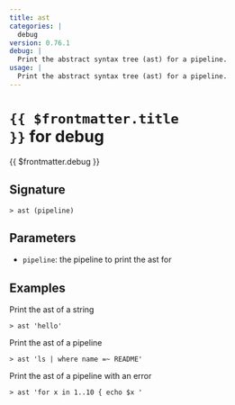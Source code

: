 ```yaml
---
title: ast
categories: |
  debug
version: 0.76.1
debug: |
  Print the abstract syntax tree (ast) for a pipeline.
usage: |
  Print the abstract syntax tree (ast) for a pipeline.
---
```


# <code>{{ $frontmatter.title }}</code> for debug

<div class='command-title'>{{ $frontmatter.debug }}</div>

## Signature

```> ast (pipeline)```

## Parameters

 -  `pipeline`: the pipeline to print the ast for

## Examples

Print the ast of a string
```shell
> ast 'hello'
```

Print the ast of a pipeline
```shell
> ast 'ls | where name =~ README'
```

Print the ast of a pipeline with an error
```shell
> ast 'for x in 1..10 { echo $x '
```
